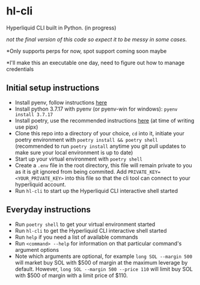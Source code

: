 # hl-cli

Hyperliquid CLI built in Python. (in progress)

*not the final version of this code so expect it to be messy in some cases.*

*Only supports perps for now, spot support coming soon maybe

*I'll make this an executable one day, need to figure out how to manage credentials

## Initial setup instructions
- Install pyenv, follow instructions [here](https://github.com/pyenv/pyenv?tab=readme-ov-file#installation)
- Install python 3.7.17 with pyenv (or pyenv-win for windows): `pyenv install 3.7.17`
- Install poetry, use the recommended instructions [here](https://python-poetry.org/docs/#installing-with-pipx) (at time of writing use pipx)
- Clone this repo into a directory of your choice, `cd` into it, initiate your poetry environment with `poetry install && poetry shell` (recommended to run `poetry install` anytime you git pull updates to make sure your local environment is up to date)
- Start up your virtual environment with `poetry shell`
- Create a `.env` file in the root directory, this file will remain private to you as it is git ignored from being commited. Add `PRIVATE_KEY=<YOUR_PRIVATE_KEY>` into this file so that the cli tool can connect to your hyperliquid account.
- Run `hl-cli` to start up the Hyperliquid CLI interactive shell started

## Everyday instructions
- Run `poetry shell` to get your virtual environment started
- Run `hl-cli` to get the Hyperliquid CLI interactive shell started
- Run `help` if you need a list of available commands
- Run `<command> --help` for information on that particular command's argument options
- Note which arguments are optional, for example `long SOL --margin 500` will market buy SOL with $500 of margin at the maximum leverage by default. However, `long SOL --margin 500 --price 110` will limit buy SOL with $500 of margin with a limit price of $110.
